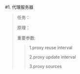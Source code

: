 #1. 代理服务器
>任务：
>
>原理：
>
>重要参数:
>>1.proxy reuse interval
>>
>>2.proxy update interval
>>
>>3.proxy sources